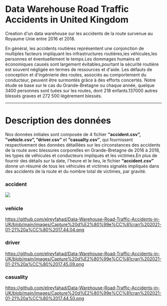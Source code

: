 # Data Warehouse Road Traffic Accidents in United Kingdom

Creation d'un data warehouse sur les accidents de la route survenue au Royaume Unie entre 2016 et 2018.

En général, les accidents routières représentent une conjonction de multiples facteurs impliquant
les infrastructures routières,les véhicules,les personnes et éventuellement le temps.Les
dommages humains et économiques causés sont largement évitables,pourtant la sécurité
routière est souvent négligée en termes de ressources et d'aide. Les défauts de conception et
d'ingénierie des routes, associés au comportement du conducteur, peuvent être surmontés grâce
à des efforts concertés.
Notre étude se base sur le cas du Grande-Bretagne ou chaque année, quelque 3400 personnes
sont tuées sur les routes, dont 218 enfants.137000 autres blessés graves et 272 500 légèrement
blessés.

---
# Description des données

Nos données initiales sont composée de 4 fichier **“accident.csv”, ”vehicle.csv”, ”driver.csv”**
et **”casualty.csv”**, qui fournissent respectivement des données détaillées sur les circonstances
des accidents de la route avec blessures corporelles en Grande-Bretagne de 2016 à 2018, les
types de véhicules et conducteurs impliqués et les victimes.En plus de fournir des détails sur la
date, l'heure et le lieu, le fichier **“accident.csv”** donne un résumé de tous les véhicules et
victimes signalés impliqués dans des accidents de la route et du nombre total de victimes, par
gravité.



### accident
![](images/Capture%20d’écran%202021-01-21%20à%2017.45.28.png)

### vehicle
https://github.com/elreyfahad/Data-Warehouse-Road-Traffic-Accidents-in-UK/blob/main/images/Capture%20d%E2%80%99e%CC%81cran%202021-01-21%20a%CC%80%2017.44.04.png

### driver
https://github.com/elreyfahad/Data-Warehouse-Road-Traffic-Accidents-in-UK/blob/main/images/Capture%20d%E2%80%99e%CC%81cran%202021-01-21%20a%CC%80%2017.45.09.png

### casuality
https://github.com/elreyfahad/Data-Warehouse-Road-Traffic-Accidents-in-UK/blob/main/images/Capture%20d%E2%80%99e%CC%81cran%202021-01-21%20a%CC%80%2017.44.50.png
